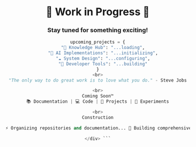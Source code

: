 <div align="center">

# 🚧 Work in Progress 🚧

### Stay tuned for something exciting! 

```python
upcoming_projects = {
    "🧠 Knowledge Hub": "...loading",
    "🤖 AI Implementations": "...initializing",
    "☁️ System Design": "...configuring",
    "🔧 Developer Tools": "...building"
}
<br>
"The only way to do great work is to love what you do." - Steve Jobs

<br>
Coming Soon™️
📚 Documentation | 💻 Code | 🎯 Projects | 🔬 Experiments

<br>
Construction

⚡ Organizing repositories and documentation... 🌱 Building comprehensive knowledge base... 🔨 Crafting clean implementations... ✨ Making everything beautiful...

</div> ```
